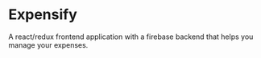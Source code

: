 # Expensify

A react/redux frontend application with a firebase backend that helps you manage your expenses.
